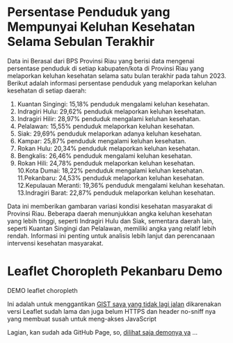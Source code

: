 # Persentase Penduduk yang Mempunyai Keluhan Kesehatan Selama Sebulan Terakhir
Data  ini Berasal dari BPS Provinsi Riau yang berisi data mengenai persentase penduduk di setiap kabupaten/kota di Provinsi Riau yang melaporkan keluhan kesehatan selama satu bulan terakhir pada tahun 2023.
Berikut adalah informasi persentase penduduk yang melaporkan keluhan kesehatan di setiap daerah:

1. Kuantan Singingi: 15,18% penduduk mengalami keluhan kesehatan.  
2. Indragiri Hulu: 29,62% penduduk melaporkan keluhan kesehatan.  
3. Indragiri Hilir: 28,97% penduduk mengalami keluhan kesehatan.  
4. Pelalawan: 15,55% penduduk melaporkan keluhan kesehatan.  
5. Siak: 29,69% penduduk melaporkan adanya keluhan kesehatan.  
6. Kampar: 25,87% penduduk mengalami keluhan kesehatan.  
7. Rokan Hulu: 20,34% penduduk melaporkan keluhan kesehatan.  
8. Bengkalis: 26,46% penduduk mengalami keluhan kesehatan.  
9. Rokan Hili: 24,78% penduduk melaporkan keluhan kesehatan.  
10.Kota Dumai: 18,22% penduduk mengalami keluhan kesehatan.  
11.Pekanbaru: 24,53% penduduk melaporkan keluhan kesehatan.  
12.Kepulauan Meranti: 19,36% penduduk mengalami keluhan kesehatan.  
13.Indragiri Barat: 22,87% penduduk melaporkan keluhan kesehatan.  

Data ini memberikan gambaran variasi kondisi kesehatan masyarakat di Provinsi Riau. Beberapa daerah menunjukkan angka keluhan kesehatan yang lebih tinggi, seperti Indragiri Hulu dan Siak, sementara daerah lain, seperti Kuantan Singingi dan Pelalawan, memiliki angka yang relatif lebih rendah. Informasi ini penting untuk analisis lebih lanjut dan perencanaan intervensi kesehatan masyarakat.



# Leaflet Choropleth Pekanbaru Demo
 DEMO leaflet choropleth

Ini adalah untuk menggantikan [GIST saya yang tidak lagi jalan](https://gist.github.com/kampar/e63b913c22b178ea7e40) dikarenakan versi Leaflet sudah lama dan juga belum HTTPS dan header no-sniff nya yang membuat susah untuk meng-akses JavaScript

Lagian, kan sudah ada GitHub Page, 
so, [dilihat saja demonya ya](https://kampar.github.io/Leaflet-Choropleth-Pekanbaru-Demo/) ...
